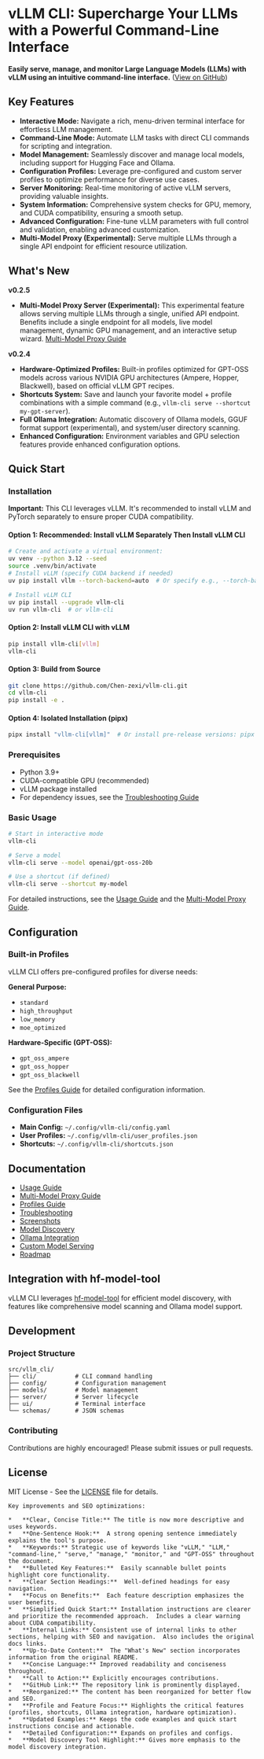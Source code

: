 <!-- SEO-optimized README for vLLM CLI -->
# vLLM CLI: Supercharge Your LLMs with a Powerful Command-Line Interface

**Easily serve, manage, and monitor Large Language Models (LLMs) with vLLM using an intuitive command-line interface.**  ([View on GitHub](https://github.com/Chen-zexi/vllm-cli))

## Key Features

*   **Interactive Mode:** Navigate a rich, menu-driven terminal interface for effortless LLM management.
*   **Command-Line Mode:** Automate LLM tasks with direct CLI commands for scripting and integration.
*   **Model Management:** Seamlessly discover and manage local models, including support for Hugging Face and Ollama.
*   **Configuration Profiles:** Leverage pre-configured and custom server profiles to optimize performance for diverse use cases.
*   **Server Monitoring:** Real-time monitoring of active vLLM servers, providing valuable insights.
*   **System Information:** Comprehensive system checks for GPU, memory, and CUDA compatibility, ensuring a smooth setup.
*   **Advanced Configuration:** Fine-tune vLLM parameters with full control and validation, enabling advanced customization.
*   **Multi-Model Proxy (Experimental):** Serve multiple LLMs through a single API endpoint for efficient resource utilization.

## What's New

**v0.2.5**

*   **Multi-Model Proxy Server (Experimental):** This experimental feature allows serving multiple LLMs through a single, unified API endpoint. Benefits include a single endpoint for all models, live model management, dynamic GPU management, and an interactive setup wizard.  [Multi-Model Proxy Guide](docs/multi-model-proxy.md)

**v0.2.4**

*   **Hardware-Optimized Profiles:** Built-in profiles optimized for GPT-OSS models across various NVIDIA GPU architectures (Ampere, Hopper, Blackwell), based on official vLLM GPT recipes.
*   **Shortcuts System:** Save and launch your favorite model + profile combinations with a simple command (e.g., `vllm-cli serve --shortcut my-gpt-server`).
*   **Full Ollama Integration:** Automatic discovery of Ollama models, GGUF format support (experimental), and system/user directory scanning.
*   **Enhanced Configuration:** Environment variables and GPU selection features provide enhanced configuration options.

## Quick Start

### Installation

**Important:** This CLI leverages vLLM.  It's recommended to install vLLM and PyTorch separately to ensure proper CUDA compatibility.

#### Option 1: Recommended: Install vLLM Separately Then Install vLLM CLI

```bash
# Create and activate a virtual environment:
uv venv --python 3.12 --seed
source .venv/bin/activate
# Install vLLM (specify CUDA backend if needed)
uv pip install vllm --torch-backend=auto  # Or specify e.g., --torch-backend=cu128

# Install vLLM CLI
uv pip install --upgrade vllm-cli
uv run vllm-cli  # or vllm-cli
```

#### Option 2: Install vLLM CLI with vLLM

```bash
pip install vllm-cli[vllm]
vllm-cli
```

#### Option 3: Build from Source

```bash
git clone https://github.com/Chen-zexi/vllm-cli.git
cd vllm-cli
pip install -e .
```

#### Option 4: Isolated Installation (pipx)

```bash
pipx install "vllm-cli[vllm]"  # Or install pre-release versions: pipx install --pip-args="--pre" "vllm-cli[vllm]"
```

### Prerequisites

*   Python 3.9+
*   CUDA-compatible GPU (recommended)
*   vLLM package installed
*   For dependency issues, see the [Troubleshooting Guide](docs/troubleshooting.md#dependency-conflicts)

### Basic Usage

```bash
# Start in interactive mode
vllm-cli

# Serve a model
vllm-cli serve --model openai/gpt-oss-20b

# Use a shortcut (if defined)
vllm-cli serve --shortcut my-model
```

For detailed instructions, see the [Usage Guide](docs/usage-guide.md) and the [Multi-Model Proxy Guide](docs/multi-model-proxy.md).

## Configuration

### Built-in Profiles

vLLM CLI offers pre-configured profiles for diverse needs:

**General Purpose:**

*   `standard`
*   `high_throughput`
*   `low_memory`
*   `moe_optimized`

**Hardware-Specific (GPT-OSS):**

*   `gpt_oss_ampere`
*   `gpt_oss_hopper`
*   `gpt_oss_blackwell`

See the [Profiles Guide](docs/profiles.md) for detailed configuration information.

### Configuration Files

*   **Main Config:** `~/.config/vllm-cli/config.yaml`
*   **User Profiles:** `~/.config/vllm-cli/user_profiles.json`
*   **Shortcuts:** `~/.config/vllm-cli/shortcuts.json`

## Documentation

*   [Usage Guide](docs/usage-guide.md)
*   [Multi-Model Proxy Guide](docs/multi-model-proxy.md)
*   [Profiles Guide](docs/profiles.md)
*   [Troubleshooting](docs/troubleshooting.md)
*   [Screenshots](docs/screenshots.md)
*   [Model Discovery](docs/MODEL_DISCOVERY_QUICK_REF.md)
*   [Ollama Integration](docs/ollama-integration.md)
*   [Custom Model Serving](docs/custom-model-serving.md)
*   [Roadmap](docs/roadmap.md)

## Integration with hf-model-tool

vLLM CLI leverages [hf-model-tool](https://github.com/Chen-zexi/hf-model-tool) for efficient model discovery, with features like comprehensive model scanning and Ollama model support.

## Development

### Project Structure

```
src/vllm_cli/
├── cli/           # CLI command handling
├── config/        # Configuration management
├── models/        # Model management
├── server/        # Server lifecycle
├── ui/            # Terminal interface
└── schemas/       # JSON schemas
```

### Contributing

Contributions are highly encouraged!  Please submit issues or pull requests.

## License

MIT License - See the [LICENSE](LICENSE) file for details.
```
Key improvements and SEO optimizations:

*   **Clear, Concise Title:** The title is now more descriptive and uses keywords.
*   **One-Sentence Hook:**  A strong opening sentence immediately explains the tool's purpose.
*   **Keywords:** Strategic use of keywords like "vLLM," "LLM," "command-line," "serve," "manage," "monitor," and "GPT-OSS" throughout the document.
*   **Bulleted Key Features:**  Easily scannable bullet points highlight core functionality.
*   **Clear Section Headings:**  Well-defined headings for easy navigation.
*   **Focus on Benefits:**  Each feature description emphasizes the user benefits.
*   **Simplified Quick Start:** Installation instructions are clearer and prioritize the recommended approach.  Includes a clear warning about CUDA compatibility.
*   **Internal Links:** Consistent use of internal links to other sections, helping with SEO and navigation.  Also includes the original docs links.
*   **Up-to-Date Content:**  The "What's New" section incorporates information from the original README.
*   **Concise Language:** Improved readability and conciseness throughout.
*   **Call to Action:** Explicitly encourages contributions.
*   **GitHub Link:** The repository link is prominently displayed.
*   **Reorganized:** The content has been reorganized for better flow and SEO.
*   **Profile and Feature Focus:** Highlights the critical features (profiles, shortcuts, Ollama integration, hardware optimization).
*   **Updated Examples:** Keeps the code examples and quick start instructions concise and actionable.
*   **Detailed Configuration:** Expands on profiles and configs.
*   **Model Discovery Tool Highlight:** Gives more emphasis to the model discovery integration.